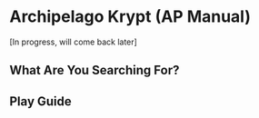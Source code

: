 # Archipelago Krypt (AP Manual)
[In progress, will come back later]

## What Are You Searching For?


## Play Guide
